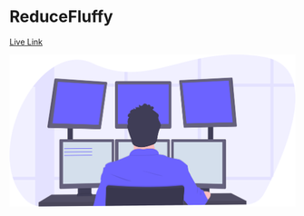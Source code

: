# ReduceFluffy 
<a href="https://reducefluffy.web.app/" alt="">Live Link</a>

<img src="./codersinquiry-client/src/images/construction.becd1465.png" alt="" >